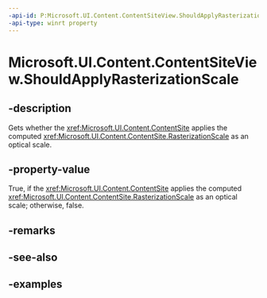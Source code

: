 ```yaml
---
-api-id: P:Microsoft.UI.Content.ContentSiteView.ShouldApplyRasterizationScale
-api-type: winrt property
---
```


# Microsoft.UI.Content.ContentSiteView.ShouldApplyRasterizationScale

<!--
public bool ShouldApplyRasterizationScale { get; }
-->

## -description

Gets whether the <xref:Microsoft.UI.Content.ContentSite> applies the computed <xref:Microsoft.UI.Content.ContentSite.RasterizationScale> as an optical scale.

## -property-value

True, if the <xref:Microsoft.UI.Content.ContentSite> applies the computed <xref:Microsoft.UI.Content.ContentSite.RasterizationScale> as an optical scale; otherwise, false.

## -remarks

## -see-also

## -examples
